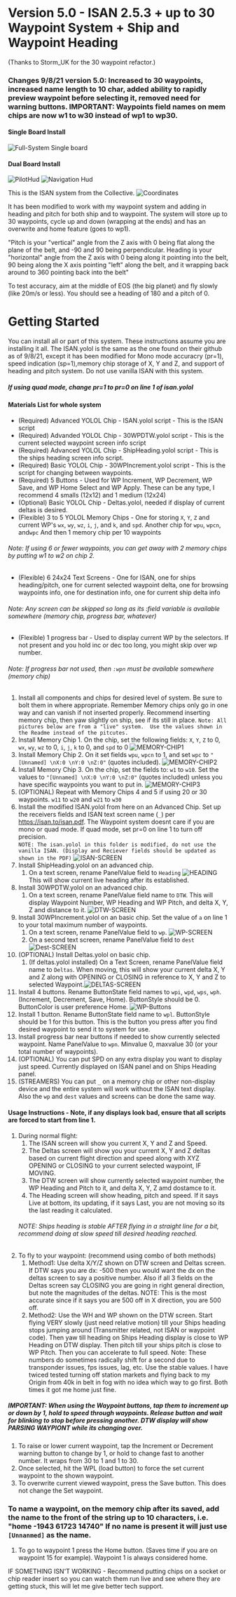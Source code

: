 # Version 5.0 - ISAN 2.5.3 + up to 30 Waypoint System + Ship and Waypoint Heading
(Thanks to Storm_UK for the 30 waypoint refactor.)
### Changes 9/8/21 version 5.0: Increased to 30 waypoints, increased name length to 10 char, added ability to rapidly preview waypoint before selecting it, removed need for warning buttons.  IMPORTANT: Waypoints field names on mem chips are now w1 to w30 instead of wp1 to wp30.

#### Single Board Install
![Full-System Single board](images/FullSystem.jpg)
 
#### Dual Board Install
![PilotHud](images/PilotHud.jpg)
![Navigation Hud](images/NavHud.jpg)


This is the ISAN system from the Collective. 
![Coordinates](images/Coordinates.jpg)

It has been modified to work with my waypoint system and adding in heading and pitch for both ship and to waypoint.  The system will store up to 30 waypoints, cycle up and down (wrapping at the ends) and has an overwrite and home feature (goes to wp1).

"Pitch is your "vertical" angle from the Z axis with 0 being flat along the plane of the belt, and -90 and 90 being perpendicular.
Heading is your "horizontal" angle from the Z axis with 0 being along it pointing into the belt, 90 being along the X axis pointing "left" along the belt, and it wrapping back around to 360 pointing back into the belt"

To test accuracy, aim at the middle of EOS (the big planet) and fly slowly (like 20m/s or less).  You should see a heading of 180 and a pitch of 0.

# Getting Started
You can install all or part of this system. These instructions assume you are installing it all. The ISAN.yolol is the same as the one found on their github as of 9/8/21, except it has been modified for Mono mode accuracry (pr=1), speed indication (sp=1),memory chip storage of X, Y and Z, and support of heading and pitch system.  Do not use vanilla ISAN with this system.   
##### If using quad mode, change pr=1 to pr=0 on line 1 of isan.yolol

#### Materials List for whole system
* (Required) Advanced YOLOL Chip - ISAN.yolol script - This is the ISAN script
* (Required) Advanded YOLOL Chip - 30WPDTW.yolol script - This is the current selected waypoint screen info script
* (Required) Advanced YOLOL Chip - ShipHeading.yolol script - This is the ships heading screen info script.
* (Required) Basic YOLOL Chip - 30WPIncrement.yolol script - This is the script for changing between waypoints.
* (Required) 5 Buttons - Used for WP Increment, WP Decrement, WP Save, and WP Home Select and WP Apply. These can be any type, I recommend 4 smalls (12x12) and 1 medium (12x24)
* (Optional) Basic YOLOL Chip - Deltas.yolol, needed if display of current deltas is desired.
* (Flexible) 3 to 5 YOLOL Memory Chips - One for storing `X`, `Y`, `Z` and current WP's `wx`, `wy`, `wz`, `i`, `j`, and `k`, and `spd`. Another chip for `wpu`, `wpcn`, and`wpc` And then 1 memory chip per 10 waypoints
###### Note: If using 6 or fewer waypoints, you can get away with 2 memory chips by putting w1 to w2 on chip 2.
* (Flexible) 6 24x24 Text Screens - One for ISAN, one for ships heading/pitch, one for current selected waypoint delta, one for browsing waypoints info, one for destination info, one for current ship delta info
###### Note: Any screen can be skipped so long as its :field variable is available somewhere (memory chip, progress bar, whatever)
* (Flexible) 1 progress bar - Used to display current WP by the selectors. If not present and you hold inc or dec too long, you might skip over wp number.
###### Note:  If progress bar not used, then `:wpn` must be available somewhere (memory chip)

1. Install all components and chips for desired level of system.  Be sure to bolt them in where appropriate.  Remember Memory chips only go in one way and can vanish if not inserted properly.  Recommend inserting memory chip, then yaw slightly on ship, see if its still in place.
`Note: All pictures below are from a "live" system.  Use the values shown in the Readme instead of the pitcutes.`
1. Install Memory Chip 1.  On the chip, set the following fields: `X`, `Y`, `Z` to 0, `wx`, `wy`, `wz` to 0, `i`, `j`, `k` to 0, and `spd` to 0 ![MEMORY-CHIP1](images/MemChip1.jpg)
1. Install Memory Chip 2.  On it set fields `wpu`, `wpcn` to 1, and set `wpc` to `"[Unnamed] \nX:0 \nY:0 \nZ:0"` (quotes included). ![MEMORY-CHIP2](images/MemChip2.jpg)
1. Install Memory Chip 3.  On the chip, set the fields to: `w1` to `w10`.  Set the values to `"[Unnamed] \nX:0 \nY:0 \nZ:0"` (quotes included) unless you have specific waypoints you want to put in. ![MEMORY-CHIP3](images/MemChip3.jpg)
1. (OPTIONAL) Repeat with Memory Chips 4 and 5 if using 20 or 30 waypoints. `w11` to `w20` and `w21` to `w30`
1. Install the modified ISAN.yolol from here on an Advanced Chip.  Set up the receivers fields and ISAN text screen name (`_`) per https://isan.to/isan.pdf. The Waypoint system doesnt care if you are mono or quad mode.  If quad mode, set pr=0 on line 1 to turn off precision.  
`NOTE: The isan.yolol in this folder is modified, do not use the vanilla ISAN. (Display and Reciever fields should be updated as shown in the PDF)` ![ISAN-SCREEN](images/ISANScreen.jpg)
1. Install ShipHeading.yolol on an advanced chip.  
    1. On a text screen, rename PanelValue field to `Heading`  ![HEADING](images/Heading.jpg)  This will show current live heading after its established.
1. Install 30WPDTW.yolol on an advanced chip.  
    1. On a text screen, rename PanelValue field name to `DTW`.  This will display Waypoint Number, WP Heading and WP Pitch, and delta X, Y, Z and distance to it. ![DTW-SCREEN](images/DTWScreen.jpg)  
1. Install 30WPIncrement.yolol on an basic chip. Set the value of `a` on line 1 to your total maximum number of waypoints.
    1. On a text screen, rename PanelValue field to `wp`.  ![WP-SCREEN](images/WPScreen.jpg)  
    1. On a second text screen, rename PanelValue field to `dest` ![Dest-SCREEN](images/DestScreen.jpg)  
1. (OPTIONAL) Install Deltas.yolol on basic chip.  
    1. (If deltas.yolol installed) On a Text Screen, rename PanelValue field name to `Deltas`.  When moving, this will show your current delta X, Y and Z along with OPENING or CLOSING in reference to X, Y and Z to selected Waypoint.![DELTAS-SCREEN](images/DeltasScreen.jpg)
1. Install 4 buttons. Rename ButtonState field names to `wpi`, `wpd`, `wps`, `wph`.  (Increment, Decrement, Save, Home). ButtonStyle should be 0.  ButtonColor is user preference Home. ![WP-Buttons](images/WPInc-DecButtons.jpg)  
1. Install 1 button.  Rename ButtonState field name to `wpl`.  ButtonStyle should be 1 for this button.   This is the button you press after you find desired waypoint to send it to system for use.
1. Install progress bar near buttons if needed to show currently selected waypoint. Name PanelValue to `wpn`.  Minvalue 0, maxvalue 30 (or your total number of waypoints).
1. (OPTIONAL) You can put SPD on any extra display you want to display just speed.  Currently displayed on ISAN panel and on Ships Heading panel.
1. (STREAMERS) You can put `_` on a memory chip or other non-display device and the entire system will work without the ISAN text display.  Also the `wp` and `dest` values and screens can be done the same way.

#### Usage Instructions - Note, if any displays look bad, ensure that all scripts are forced to start from line 1.
1. During normal flight: 
    1. The ISAN screen will show you current X, Y and Z and Speed.  
    1. The Deltas screen will show you your current X, Y and Z deltas based on current flight direction and speed along with XYZ OPENING or CLOSING to your current selected waypoint, IF MOVING.
    1. The DTW screen will show currently selected waypoint number, the WP Heading and Pitch to it, and delta X, Y, Z amd dostamce to it.  
    1. The Heading screen will show heading, pitch and speed.  If it says Live at bottom, its updating, if it says Last, you are not moving so its the last reading it calculated.  
    ###### NOTE: Ships heading is stable AFTER flying in a straight line for a bit, recommend doing at slow speed till desired heading reached.
1. To fly to your waypoint: (recommend using combo of both methods)
    1. Method1: Use delta X/Y/Z shown on DTW screen and Deltas screen.  If DTW says you are dx: -500 then you would want the dx on the deltas screen to say a positive number.  Also if all 3 fields on the Deltas screen say CLOSING you are going in right general direction, but note the magnitudes of the deltas.  NOTE: This is the most accurate since if it says you are 500 off in X direction, you are 500 off. 
    1. Method2: Use the WH and WP shown on the DTW screen.  Start flying VERY slowly (just need relative motion) till your Ships heading stops jumping around (Transmitter related, not ISAN or waypoint code).  Then yaw till heading on Ships Heading display is close to WP Heading on DTW display. Then pitch till your ships pitch is close to WP Pitch.  Then you can accelerate to full speed.  Note:  These numbers do sometimes radically shift for a second due to transponder issues, fps issues, lag, etc.  Use the stable values.  I have twiced tested turning off station markets and flying back to my Origin from 40k in belt in fog with no idea which way to go first. Both times it got me home just fine.
##### IMPORTANT: When using the Waypoint buttons, tap them to increment up or down by 1, hold to speed through waypoints. Release button and wait for blinking to stop before pressing another.  DTW display will show PARSING WAYPIONT while its changing over.
1. To raise or lower current waypoint, tap the Increment or Decrement warning button to change by 1, or hold to change fast to another number.  It wraps from 30 to 1 and 1 to 30. 
1. Once selected, hit the WPL (load button) to force the set current waypoint to the shown waypoint.
1. To overwrite current viewed waypoint, press the Save button.  This does not change the Set waypoint. 
### To name a waypoint, on the memory chip after its saved, add the name to the front of the string up to 10 characters, i.e. "home -1943 61723 14740"  If no name is present it will just use `[Unnanmed]` as the name.
1. To go to waypoint 1 press the Home  button. (Saves time if you are on waypoint 15 for example).  Waypoint 1 is always considered home.

IF SOMETHING ISN'T WORKING - Recommend putting chips on a socket or chip reader insert so you can watch them run live and see where they are getting stuck, this will let me give better tech support.
